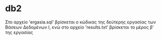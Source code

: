 # db2
Στο αρχείο 'ergasia.sql' βρίσκεται ο κώδικας της δεύτερης εργασίας των Βάσεων Δεδομένων Ι,
ενώ στο αρχείο 'results.txt' βρίσκεται το μέρος β' της εργασίας
